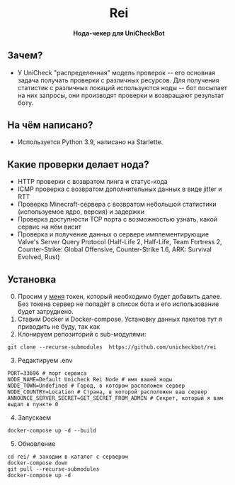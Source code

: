 <h1 align="center">
    Rei
</h1>

<h4 align="center">Нода-чекер для UniCheckBot</h4>

## Зачем?
* У UniCheck "распределенная" модель проверок -- его основная задача получать проверки с различных ресурсов. Для получения статистик с различных локаций используются ноды -- бот посылает на них запросы, они производят проверки и возвращают результат боту.

## На чём написано?
* Используется Python 3.9, написано на Starlette.

## Какие проверки делает нода?
* HTTP проверки с возвратом пинга и статус-кода
* ICMP проверка с возвратом дополнительных данных в виде jitter и RTT
* Проверка Minecraft-сервера с возвратом небольшой статистики (используемое ядро, версия) и задержки
* Проверка доступности TCP порта с возможностью узнать, какой сервис на нём висит
* Проверка и получение данных о сервере имплементирующие Valve's Server Query Protocol (Half-Life 2, Half-Life, Team Fortress 2, Counter-Strike: Global Offensive, Counter-Strike 1.6, ARK: Survival Evolved, Rust)

## Установка
0. Просим у [меня](https://t.me/kiriharu) токен, который необходимо будет добавить далее. Без токена сервер не попадёт в список бота и его использование будет затруднено.
1. Ставим Docker и Docker-compose. Установку данных пакетов тут я приводить не буду, так как 
2. Клонируем репозиторий с sub-модулями:

```
git clone --recurse-submodules  https://github.com/unicheckbot/rei
```

3. Редактируем .env
```
PORT=33696 # порт сервиса
NODE_NAME=Default Unicheck Rei Node # имя вашей ноды
NODE_TOWN=Undefined # Город, в котором расположен сервер
NODE_COUNTRY=Location # Страна, в которой расположен ваш сервер
ANNOUNCE_SERVER_SECRET=GET_SECRET_FROM_ADMIN # Секрет, который я вам выдал в пункте 0
```

4. Запускаем
```
docker-compose up -d --build
```

5. Обновление 
```
cd rei/ # заходим в каталог с сервером
docker-compose down
git pull --recurse-submodules
docker-compose up -d
```